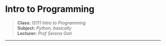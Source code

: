 # Intro to Programming

> **Class:** *IS111 Intro to Programming*  
> **Subject:** *Python, basically*  
> **Lecturer:** *Prof Serena Goh*  

---


